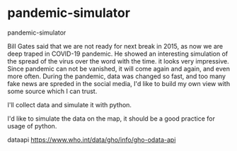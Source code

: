 # pandemic-simulator
pandemic-simulator

Bill Gates said that we are not ready for next break in 2015, as now we are deep traped in COVID-19 pandemic. He showed an interesting simulation of the spread of the virus over the word with the time. it looks very impressive.
Since pandemic can not be vanished, it will come again and again, and even more often. During the pandemic, data was changed so fast, and too many fake news are spreded in the social media, I'd like to build my own view with some source which I can trust.

I'll collect data and simulate it with python. 

I'd like to simulate the data on the map, it should be a good practice for usage of python.

dataapi
https://www.who.int/data/gho/info/gho-odata-api

